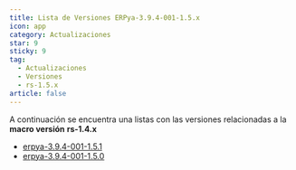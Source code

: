 ```yaml
---
title: Lista de Versiones ERPya-3.9.4-001-1.5.x
icon: app
category: Actualizaciones
star: 9
sticky: 9
tag:
  - Actualizaciones
  - Versiones
  - rs-1.5.x
article: false
---
```


A continuación se encuentra una listas con las versiones relacionadas a la **macro versión** **rs-1.4.x**

- [erpya-3.9.4-001-1.5.1](erpya-3.9.4-001-1.5.1.md)
- [erpya-3.9.4-001-1.5.0](erpya-3.9.4-001-1.5.0.md)
